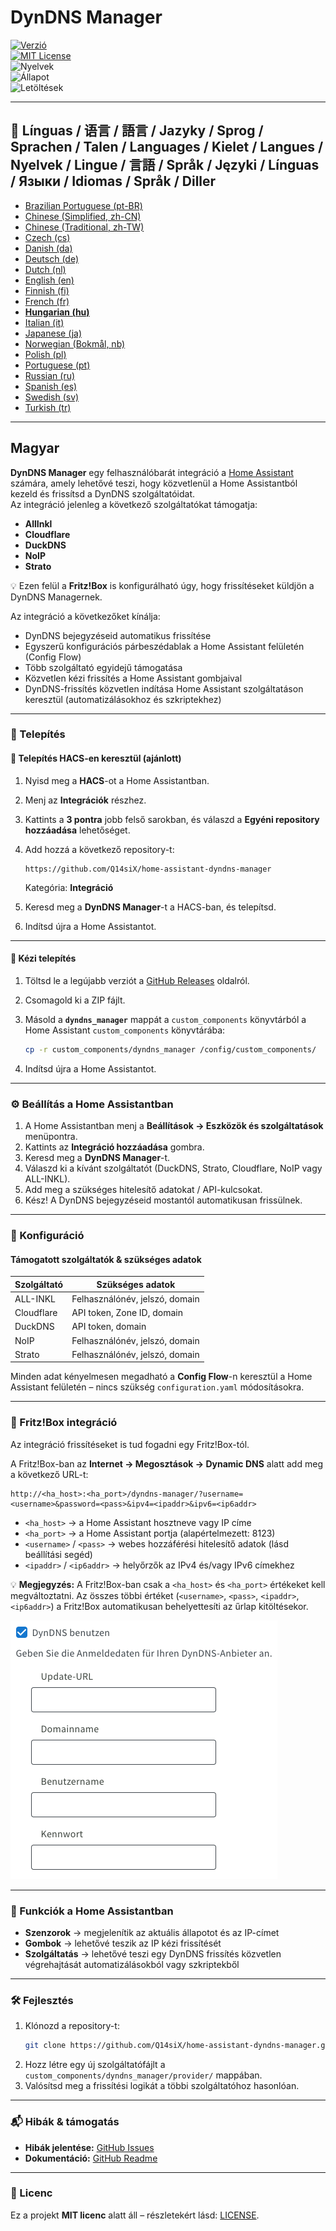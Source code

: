 # DynDNS Manager

[![Verzió](https://img.shields.io/github/v/release/Q14siX/home-assistant-dyndns-manager)](https://github.com/Q14siX/home-assistant-dyndns-manager/releases)  
[![MIT License](https://img.shields.io/badge/License-MIT-green.svg)](LICENSE)  
![Nyelvek](https://img.shields.io/badge/languages-20-blue.svg)  
![Állapot](https://img.shields.io/badge/status-stable-brightgreen.svg)  
![Letöltések](https://img.shields.io/github/downloads/Q14siX/home-assistant-dyndns-manager/total)

---

## 📌 Línguas / 语言 / 語言 / Jazyky / Sprog / Sprachen / Talen / Languages / Kielet / Langues / Nyelvek / Lingue / 言語 / Språk / Języki / Línguas / Языки / Idiomas / Språk / Diller
- [Brazilian Portuguese (pt-BR)](https://github.com/Q14siX/home-assistant-dyndns-manager/blob/main/README/README_PT-BR.md#portugues-brasileiro)
- [Chinese (Simplified, zh-CN)](https://github.com/Q14siX/home-assistant-dyndns-manager/blob/main/README/README_ZH-CN.md#简体中文)
- [Chinese (Traditional, zh-TW)](https://github.com/Q14siX/home-assistant-dyndns-manager/blob/main/README/README_ZH-TW.md#繁體中文)
- [Czech (cs)](https://github.com/Q14siX/home-assistant-dyndns-manager/blob/main/README/README_CS.md#czech)
- [Danish (da)](https://github.com/Q14siX/home-assistant-dyndns-manager/blob/main/README/README_DA.md#dansk)
- [Deutsch (de)](https://github.com/Q14siX/home-assistant-dyndns-manager/blob/main/README/README_DE.md#deutsch)
- [Dutch (nl)](https://github.com/Q14siX/home-assistant-dyndns-manager/blob/main/README/README_NL.md#dutch)
- [English (en)](https://github.com/Q14siX/home-assistant-dyndns-manager/blob/main/README/README_EN.md#english)
- [Finnish (fi)](https://github.com/Q14siX/home-assistant-dyndns-manager/blob/main/README/README_FI.md#suomi)
- [French (fr)](https://github.com/Q14siX/home-assistant-dyndns-manager/blob/main/README/README_FR.md#français)
- [**Hungarian (hu)**](https://github.com/Q14siX/home-assistant-dyndns-manager/blob/main/README/README_HU.md#magyar)
- [Italian (it)](https://github.com/Q14siX/home-assistant-dyndns-manager/blob/main/README/README_IT.md#italiano)
- [Japanese (ja)](https://github.com/Q14siX/home-assistant-dyndns-manager/blob/main/README/README_JA.md#日本語)
- [Norwegian (Bokmål, nb)](https://github.com/Q14siX/home-assistant-dyndns-manager/blob/main/README/README_NB.md#norsk)
- [Polish (pl)](https://github.com/Q14siX/home-assistant-dyndns-manager/blob/main/README/README_PL.md#polski)
- [Portuguese (pt)](https://github.com/Q14siX/home-assistant-dyndns-manager/blob/main/README/README_PT.md#português)
- [Russian (ru)](https://github.com/Q14siX/home-assistant-dyndns-manager/blob/main/README/README_RU.md#pусский)
- [Spanish (es)](https://github.com/Q14siX/home-assistant-dyndns-manager/blob/main/README/README_ES.md#español)
- [Swedish (sv)](https://github.com/Q14siX/home-assistant-dyndns-manager/blob/main/README/README_SV.md#svenska)
- [Turkish (tr)](https://github.com/Q14siX/home-assistant-dyndns-manager/blob/main/README/README_TR.md#türkçe)

---

## Magyar

**DynDNS Manager** egy felhasználóbarát integráció a [Home Assistant](https://www.home-assistant.io/) számára, amely lehetővé teszi, hogy közvetlenül a Home Assistantból kezeld és frissítsd a DynDNS szolgáltatóidat.  
Az integráció jelenleg a következő szolgáltatókat támogatja:

- **AllInkl**
- **Cloudflare**
- **DuckDNS**
- **NoIP**
- **Strato**

💡 Ezen felül a **Fritz!Box** is konfigurálható úgy, hogy frissítéseket küldjön a DynDNS Managernek.

Az integráció a következőket kínálja:
- DynDNS bejegyzéseid automatikus frissítése
- Egyszerű konfigurációs párbeszédablak a Home Assistant felületén (Config Flow)
- Több szolgáltató egyidejű támogatása
- Közvetlen kézi frissítés a Home Assistant gombjaival
- DynDNS-frissítés közvetlen indítása Home Assistant szolgáltatáson keresztül (automatizálásokhoz és szkriptekhez)

---

### 🚀 Telepítés

#### 🔹 Telepítés HACS-en keresztül (ajánlott)

1. Nyisd meg a **HACS**-ot a Home Assistantban.
2. Menj az **Integrációk** részhez.
3. Kattints a **3 pontra** jobb felső sarokban, és válaszd a **Egyéni repository hozzáadása** lehetőséget.
4. Add hozzá a következő repository-t:

   ```
   https://github.com/Q14siX/home-assistant-dyndns-manager
   ```

   Kategória: **Integráció**

5. Keresd meg a **DynDNS Manager**-t a HACS-ban, és telepítsd.
6. Indítsd újra a Home Assistantot.

---

#### 🔹 Kézi telepítés

1. Töltsd le a legújabb verziót a [GitHub Releases](https://github.com/Q14siX/home-assistant-dyndns-manager/releases) oldalról.
2. Csomagold ki a ZIP fájlt.
3. Másold a **`dyndns_manager`** mappát a `custom_components` könyvtárból a Home Assistant `custom_components` könyvtárába:

   ```bash
   cp -r custom_components/dyndns_manager /config/custom_components/
   ```

4. Indítsd újra a Home Assistantot.

---

### ⚙️ Beállítás a Home Assistantban

1. A Home Assistantban menj a **Beállítások → Eszközök és szolgáltatások** menüpontra.
2. Kattints az **Integráció hozzáadása** gombra.
3. Keresd meg a **DynDNS Manager**-t.
4. Válaszd ki a kívánt szolgáltatót (DuckDNS, Strato, Cloudflare, NoIP vagy ALL-INKL).
5. Add meg a szükséges hitelesítő adatokat / API-kulcsokat.
6. Kész! A DynDNS bejegyzéseid mostantól automatikusan frissülnek.

---

### 📄 Konfiguráció

#### Támogatott szolgáltatók & szükséges adatok

| Szolgáltató | Szükséges adatok |
|-------------|------------------|
| ALL-INKL    | Felhasználónév, jelszó, domain |
| Cloudflare  | API token, Zone ID, domain |
| DuckDNS     | API token, domain |
| NoIP        | Felhasználónév, jelszó, domain |
| Strato      | Felhasználónév, jelszó, domain |

Minden adat kényelmesen megadható a **Config Flow**-n keresztül a Home Assistant felületén – nincs szükség `configuration.yaml` módosításokra.

---

### 📡 Fritz!Box integráció

Az integráció frissítéseket is tud fogadni egy Fritz!Box-tól.

A Fritz!Box-ban az **Internet → Megosztások → Dynamic DNS** alatt add meg a következő URL-t:

```
http://<ha_host>:<ha_port>/dyndns-manager/?username=<username>&password=<pass>&ipv4=<ipaddr>&ipv6=<ip6addr>
```

- `<ha_host>` → a Home Assistant hosztneve vagy IP címe
- `<ha_port>` → a Home Assistant portja (alapértelmezett: 8123)
- `<username>` / `<pass>` → webes hozzáférési hitelesítő adatok (lásd beállítási segéd)
- `<ipaddr>` / `<ip6addr>` → helyőrzők az IPv4 és/vagy IPv6 címekhez

💡 **Megjegyzés:** A Fritz!Box-ban csak a `<ha_host>` és `<ha_port>` értékeket kell megváltoztatni. Az összes többi értéket (`<username>`, `<pass>`, `<ipaddr>`, `<ip6addr>`) a Fritz!Box automatikusan behelyettesíti az űrlap kitöltésekor.

![FRITZ!BOX űrlap](https://raw.githubusercontent.com/Q14siX/home-assistant-dyndns-manager/master/images/FRITZ!Box.png)

---

### 🔘 Funkciók a Home Assistantban

- **Szenzorok** → megjelenítik az aktuális állapotot és az IP-címet
- **Gombok** → lehetővé teszik az IP kézi frissítését
- **Szolgáltatás** → lehetővé teszi egy DynDNS frissítés közvetlen végrehajtását automatizálásokból vagy szkriptekből

---

### 🛠 Fejlesztés

1. Klónozd a repository-t:
   ```bash
   git clone https://github.com/Q14siX/home-assistant-dyndns-manager.git
   ```
2. Hozz létre egy új szolgáltatófájlt a `custom_components/dyndns_manager/provider/` mappában.
3. Valósítsd meg a frissítési logikát a többi szolgáltatóhoz hasonlóan.

---

### 📬 Hibák & támogatás

- **Hibák jelentése:** [GitHub Issues](https://github.com/Q14siX/home-assistant-dyndns-manager/issues)  
- **Dokumentáció:** [GitHub Readme](https://github.com/Q14siX/home-assistant-dyndns-manager)

---

### 📜 Licenc

Ez a projekt **MIT licenc** alatt áll – részletekért lásd: [LICENSE](https://github.com/Q14siX/home-assistant-dyndns-manager/blob/main/LICENSE).
